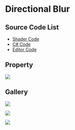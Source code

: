 
# Directional Blur

## Source Code List
- [Shader Code](Shader/DirectionalBlur.shader)
- [C# Code](DirectionalBlur.cs)
- [Editor Code](Editor/DirectionalBlurEditor.cs)


## Property
![](https://github.com/QianMo/X-PostProcessing-Gallery/tree/master/Media/Blur/DirectionalBlur/DirectionalBlurProperty.png)

## Gallery
![](https://github.com/QianMo/X-PostProcessing-Gallery/tree/master/Media/Blur/DirectionalBlur/DirectionalBlur.png)

![](https://github.com/QianMo/X-PostProcessing-Gallery/tree/master/Media/Blur/DirectionalBlur/DirectionalBlur-1.gif)

![](https://github.com/QianMo/X-PostProcessing-Gallery/tree/master/Media/Blur/DirectionalBlur/DirectionalBlur-2.gif)
